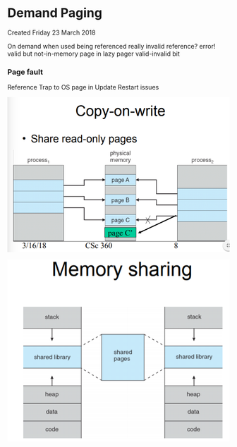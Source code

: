 # Demand Paging
Created Friday 23 March 2018

On demand
when used
being referenced
really invalid reference?
error!
valid but not-in-memory
page in
lazy pager
valid-invalid bit


### Page fault
Reference
Trap
to OS
page in
Update
Restart
issues
	
![](./Demand_Paging/pasted_image.png)

![](./Demand_Paging/pasted_image001.png)


